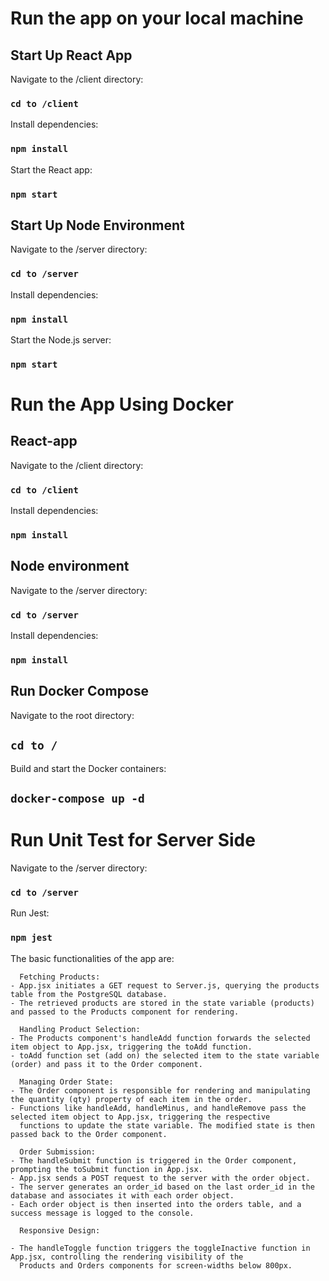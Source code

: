 # Run the app on your local machine

## Start Up React App
Navigate to the /client directory:
 ### `cd to /client`

Install dependencies:
 ### `npm install`

Start the React app:
 ### `npm start`

## Start Up Node Environment
Navigate to the /server directory:
 ### `cd to /server`

Install dependencies:
 ### `npm install`

Start the Node.js server:
 ### `npm start`



# Run the App Using Docker

## React-app
Navigate to the /client directory:
 ### `cd to /client`

Install dependencies:
 ### `npm install`


## Node environment
Navigate to the /server directory:
 ### `cd to /server`

Install dependencies:
 ### `npm install`


## Run Docker Compose
Navigate to the root directory:
 ## `cd to /`

Build and start the Docker containers:
 ## `docker-compose up -d`



# Run Unit Test for Server Side
Navigate to the /server directory:
 ### `cd to /server`

Run Jest:
 ### `npm jest`


The basic functionalities of the app are:
      
      Fetching Products:
    - App.jsx initiates a GET request to Server.js, querying the products table from the PostgreSQL database.
    - The retrieved products are stored in the state variable (products) and passed to the Products component for rendering.

      Handling Product Selection:
    - The Products component's handleAdd function forwards the selected item object to App.jsx, triggering the toAdd function.
    - toAdd function set (add on) the selected item to the state variable (order) and pass it to the Order component.

      Managing Order State:
    - The Order component is responsible for rendering and manipulating the quantity (qty) property of each item in the order.
    - Functions like handleAdd, handleMinus, and handleRemove pass the selected item object to App.jsx, triggering the respective 
      functions to update the state variable. The modified state is then passed back to the Order component.

      Order Submission:
    - The handleSubmit function is triggered in the Order component, prompting the toSubmit function in App.jsx.
    - App.jsx sends a POST request to the server with the order object.
    - The server generates an order_id based on the last order_id in the database and associates it with each order object.
    - Each order object is then inserted into the orders table, and a success message is logged to the console.

      Responsive Design:

    - The handleToggle function triggers the toggleInactive function in App.jsx, controlling the rendering visibility of the 
      Products and Orders components for screen-widths below 800px.